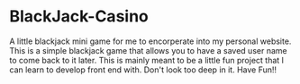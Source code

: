 # BlackJack-Casino
A little blackjack mini game for me to encorperate into my personal website.
This is a simple blackjack game that allows you to have a saved user name to come back to it later. This is mainly meant to be a little fun project that I can learn to develop front end with.
Don't look too deep in it. Have Fun!!
